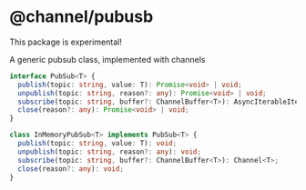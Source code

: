 # @channel/pubusb
This package is experimental!

A generic pubsub class, implemented with channels

```ts
interface PubSub<T> {
  publish(topic: string, value: T): Promise<void> | void;
  unpublish(topic: string, reason?: any): Promise<void> | void;
  subscribe(topic: string, buffer?: ChannelBuffer<T>): AsyncIterableIterator<T>;
  close(reason?: any): Promise<void> | void;
}

class InMemoryPubSub<T> implements PubSub<T> {
  publish(topic: string, value: T): void;
  unpublish(topic: string, reason?: any): void;
  subscribe(topic: string, buffer?: ChannelBuffer<T>): Channel<T>;
  close(reason?: any): void;
}
```
